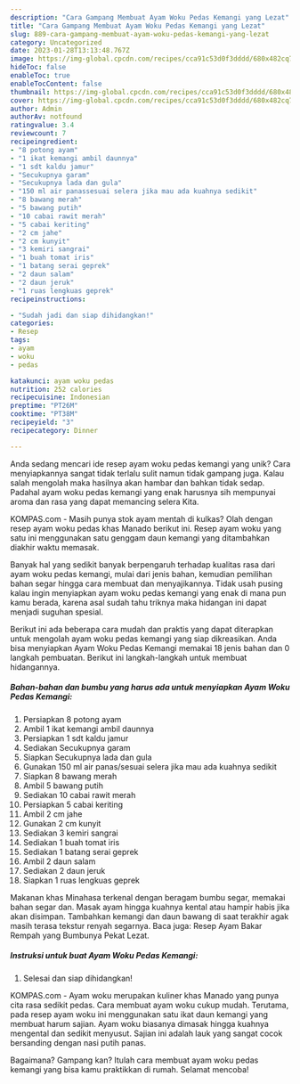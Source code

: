 ```yaml
---
description: "Cara Gampang Membuat Ayam Woku Pedas Kemangi yang Lezat"
title: "Cara Gampang Membuat Ayam Woku Pedas Kemangi yang Lezat"
slug: 889-cara-gampang-membuat-ayam-woku-pedas-kemangi-yang-lezat
category: Uncategorized
date: 2023-01-28T13:13:48.767Z
image: https://img-global.cpcdn.com/recipes/cca91c53d0f3dddd/680x482cq70/ayam-woku-pedas-kemangi-foto-resep-utama.jpg
hideToc: false
enableToc: true
enableTocContent: false
thumbnail: https://img-global.cpcdn.com/recipes/cca91c53d0f3dddd/680x482cq70/ayam-woku-pedas-kemangi-foto-resep-utama.jpg
cover: https://img-global.cpcdn.com/recipes/cca91c53d0f3dddd/680x482cq70/ayam-woku-pedas-kemangi-foto-resep-utama.jpg
author: Admin
authorAv: notfound
ratingvalue: 3.4
reviewcount: 7
recipeingredient:
- "8 potong ayam"
- "1 ikat kemangi ambil daunnya"
- "1 sdt kaldu jamur"
- "Secukupnya garam"
- "Secukupnya lada dan gula"
- "150 ml air panassesuai selera jika mau ada kuahnya sedikit"
- "8 bawang merah"
- "5 bawang putih"
- "10 cabai rawit merah"
- "5 cabai keriting"
- "2 cm jahe"
- "2 cm kunyit"
- "3 kemiri sangrai"
- "1 buah tomat iris"
- "1 batang serai geprek"
- "2 daun salam"
- "2 daun jeruk"
- "1 ruas lengkuas geprek"
recipeinstructions:

- "Sudah jadi dan siap dihidangkan!"
categories:
- Resep
tags:
- ayam
- woku
- pedas

katakunci: ayam woku pedas 
nutrition: 252 calories
recipecuisine: Indonesian
preptime: "PT26M"
cooktime: "PT38M"
recipeyield: "3"
recipecategory: Dinner

---
```





Anda sedang mencari ide resep ayam woku pedas kemangi yang unik? Cara menyiapkannya sangat tidak terlalu sulit namun tidak gampang juga. Kalau salah mengolah maka hasilnya akan hambar dan bahkan tidak sedap. Padahal ayam woku pedas kemangi yang enak harusnya sih mempunyai aroma dan rasa yang dapat memancing selera Kita.





KOMPAS.com - Masih punya stok ayam mentah di kulkas? Olah dengan resep ayam woku pedas khas Manado berikut ini. Resep ayam woku yang satu ini menggunakan satu genggam daun kemangi yang ditambahkan diakhir waktu memasak.

Banyak hal yang sedikit banyak berpengaruh terhadap kualitas rasa dari ayam woku pedas kemangi, mulai dari jenis bahan, kemudian pemilihan bahan segar hingga cara membuat dan menyajikannya. Tidak usah pusing kalau ingin menyiapkan ayam woku pedas kemangi yang enak di mana pun kamu berada, karena asal sudah tahu triknya maka hidangan ini dapat menjadi suguhan spesial.






Berikut ini ada beberapa cara mudah dan praktis yang dapat diterapkan untuk mengolah ayam woku pedas kemangi yang siap dikreasikan. Anda bisa menyiapkan Ayam Woku Pedas Kemangi memakai 18 jenis bahan dan 0 langkah pembuatan. Berikut ini langkah-langkah untuk membuat hidangannya.

<!--inarticleads1-->

##### Bahan-bahan dan bumbu yang harus ada untuk menyiapkan Ayam Woku Pedas Kemangi:

1. Persiapkan 8 potong ayam
1. Ambil 1 ikat kemangi ambil daunnya
1. Persiapkan 1 sdt kaldu jamur
1. Sediakan Secukupnya garam
1. Siapkan Secukupnya lada dan gula
1. Gunakan 150 ml air panas/sesuai selera jika mau ada kuahnya sedikit
1. Siapkan 8 bawang merah
1. Ambil 5 bawang putih
1. Sediakan 10 cabai rawit merah
1. Persiapkan 5 cabai keriting
1. Ambil 2 cm jahe
1. Gunakan 2 cm kunyit
1. Sediakan 3 kemiri sangrai
1. Sediakan 1 buah tomat iris
1. Sediakan 1 batang serai geprek
1. Ambil 2 daun salam
1. Sediakan 2 daun jeruk
1. Siapkan 1 ruas lengkuas geprek


Makanan khas Minahasa terkenal dengan beragam bumbu segar, memakai bahan segar dan. Masak ayam hingga kuahnya kental atau hampir habis jika akan disimpan. Tambahkan kemangi dan daun bawang di saat terakhir agak masih terasa tekstur renyah segarnya. Baca juga: Resep Ayam Bakar Rempah yang Bumbunya Pekat Lezat. 

<!--inarticleads2-->

##### Instruksi untuk buat Ayam Woku Pedas Kemangi:


1. Selesai dan siap dihidangkan!

KOMPAS.com - Ayam woku merupakan kuliner khas Manado yang punya cita rasa sedikit pedas. Cara membuat ayam woku cukup mudah. Terutama, pada resep ayam woku ini menggunakan satu ikat daun kemangi yang membuat harum sajian. Ayam woku biasanya dimasak hingga kuahnya mengental dan sedikit menyusut. Sajian ini adalah lauk yang sangat cocok bersanding dengan nasi putih panas. 

Bagaimana? Gampang kan? Itulah cara membuat ayam woku pedas kemangi yang bisa kamu praktikkan di rumah. Selamat mencoba!
